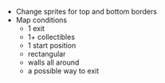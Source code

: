 - Change sprites for top and bottom borders
- Map conditions
  - 1 exit
  - 1+ collectibles
  - 1 start position
  - rectangular
  - walls all around
  - a possible way to exit
